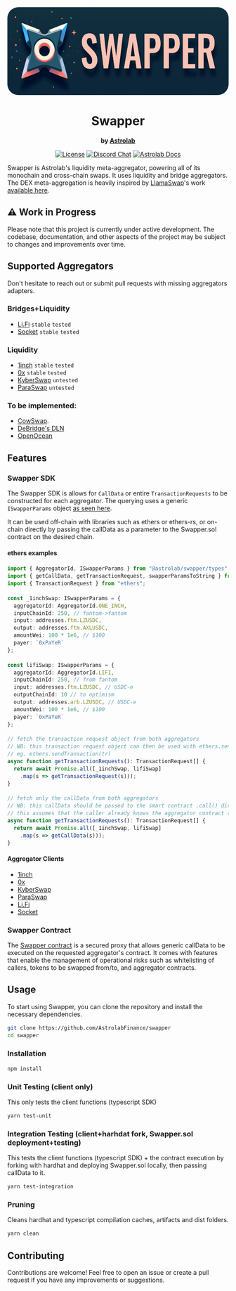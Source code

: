 <div align="center">
  <img height="200x" src="./swapper.png" style="border-radius: 25px;" />
  <h1>Swapper</h1>
  <p>
    <strong>by <a href="https://astrolab.fi">Astrolab<a></strong>
  </p>
  <p>
    <!-- <a href="https://github.com/AstrolabFinance/swapper/actions"><img alt="Build Status" src="https://github.com/AstrolabFinance/swapper/actions/workflows/tests.yaml/badge.svg" /></a> -->
    <a href="https://opensource.org/licenses/MIT"><img alt="License" src="https://img.shields.io/github/license/AstrolabFinance/swapper?color=3AB2FF" /></a>
    <a href="https://discord.gg/PtAkTCwueu"><img alt="Discord Chat" src="https://img.shields.io/discord/984518964371673140"/></a>
    <a href="https://docs.astrolab.fi"><img alt="Astrolab Docs" src="https://img.shields.io/badge/astrolab_docs-F9C3B3" /></a>
  </p>
</div>

Swapper is Astrolab's liquidity meta-aggregator, powering all of its monochain and cross-chain swaps.
It uses liquidity and bridge aggregators. The DEX meta-aggregation is heavily inspired by [LlamaSwap](https://swap.defillama.com/)'s work [available here](https://github.com/LlamaSwap/).

## ⚠️ Work in Progress
Please note that this project is currently under active development. The codebase, documentation, and other aspects of the project may be subject to changes and improvements over time.

## Supported Aggregators
Don't hesitate to reach out or submit pull requests with missing aggregators adapters.

### Bridges+Liquidity
- [Li.Fi](https://li.fi/) `stable` `tested`
- [Socket](https://socket.tech/) `stable` `tested`

### Liquidity
- [1inch](https://1inch.io/) `stable` `tested`
- [0x](https://0x.org/) `stable` `tested`
- [KyberSwap](https://kyberswap.com/) `untested`
- [ParaSwap](https://www.paraswap.io/) `untested`

### To be implemented:
- [CowSwap](https://swap.cow.fi/).
- [DeBridge's DLN](https://app.dln.trade/)
- [OpenOcean](https://openocean.finance/)

## Features

### Swapper SDK

The Swapper SDK is allows for `CallData` or entire `TransactionRequests` to be constructed for each aggregator.
The querying uses a generic `ISwapperParams` object [as seen here](https://github.com/AstrolabFinance/swapper/blob/main/src/index.ts).

It can be used off-chain with libraries such as ethers or ethers-rs, or on-chain directly by passing the callData as a parameter to the Swapper.sol contract on the desired chain.

#### ethers examples

```typescript
import { AggregatorId, ISwapperParams } from "@astrolab/swapper/types";
import { getCallData, getTransactionRequest, swapperParamsToString } from "@astrolab/swapper";
import { TransactionRequest } from "ethers";

const _1inchSwap: ISwapperParams = {
  aggregatorId: AggregatorId.ONE_INCH,
  inputChainId: 250, // fantom->fantom
  input: addresses.ftm.LZUSDC,
  output: addresses.ftm.AXLUSDC,
  amountWei: 100 * 1e6, // $100
  payer: `0xPaYeR`
};

const lifiSwap: ISwapperParams = {
  aggregatorId: AggregatorId.LIFI,
  inputChainId: 250, // from fantom
  input: addresses.ftm.LZUSDC, // USDC-e
  outputChainId: 10 // to optimism
  output: addresses.arb.LZUSDC, // USDC-e
  amountWei: 100 * 1e6, // $100
  payer: `0xPaYeR`
};

// fetch the transaction request object from both aggregators
// NB: this transaction request object can then be used with ethers.sendTransaction
// eg. ethers.sendTransaction(tr)
async function getTransactionRequests(): TransactionRequest[] {
  return await Promise.all([_1inchSwap, lifiSwap]
    .map(s => getTransactionRequest(s)));
}

// fetch only the callData from both aggregators
// NB: this callData should be passed to the smart contract .call() directly
// this assumes that the caller already knows the aggregator contract (available in tr.to)
async function getTransactionRequests(): TransactionRequest[] {
  return await Promise.all([_1inchSwap, lifiSwap]
    .map(s => getCallData(s)));
}

```

#### Aggregator Clients

- [1inch](https://github.com/AstrolabFinance/swapper/blob/main/src/OneInch/index.ts)
- [0x](https://github.com/AstrolabFinance/swapper/blob/main/src/ZeroX/index.ts)
- [KyberSwap](https://github.com/AstrolabFinance/swapper/blob/main/src/KyberSwap/index.ts)
- [ParaSwap](https://github.com/AstrolabFinance/swapper/blob/main/src/ParaSwap/index.ts)
- [Li.Fi](https://github.com/AstrolabFinance/swapper/blob/main/src/LiFi/index.ts)
- [Socket](https://github.com/AstrolabFinance/swapper/blob/main/src/Socket/index.ts)

### Swapper Contract

The [Swapper contract](https://github.com/AstrolabFinance/swapper/blob/main/contracts/Swapper.sol) is a secured proxy that allows generic callData to be executed on the requested aggregator's contract. It comes with features that enable the management of operational risks such as whitelisting of callers, tokens to be swapped from/to, and aggregator contracts.

## Usage

To start using Swapper, you can clone the repository and install the necessary dependencies.
```bash
git clone https://github.com/AstrolabFinance/swapper
cd swapper
```

### Installation

```bash
npm install
```

### Unit Testing (client only)

This only tests the client functions (typescript SDK)

```bash
yarn test-unit
```

### Integration Testing (client+harhdat fork, Swapper.sol deployment+testing)

This tests the client functions (typescript SDK) + the contract execution by forking with hardhat and deploying Swapper.sol locally, then passing callData to it.

```bash
yarn test-integration
```

### Pruning

Cleans hardhat and typescript compilation caches, artifacts and dist folders.

```bash
yarn clean
```

## Contributing

Contributions are welcome! Feel free to open an issue or create a pull request if you have any improvements or suggestions.
